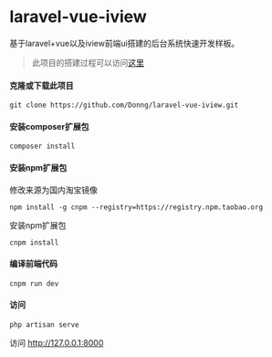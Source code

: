 # laravel-vue-iview
基于laravel+vue以及iview前端ui搭建的后台系统快速开发样板。

> 此项目的搭建过程可以访问[这里](https://segmentfault.com/a/1190000013212484)

#### 克隆或下载此项目
```
git clone https://github.com/Donng/laravel-vue-iview.git
```
#### 安装composer扩展包
```
composer install
```

#### 安装npm扩展包
修改来源为国内淘宝镜像
```
npm install -g cnpm --registry=https://registry.npm.taobao.org
```
安装npm扩展包
```
cnpm install
```

#### 编译前端代码
```
cnpm run dev
```

#### 访问
```
php artisan serve
```
访问 http://127.0.0.1:8000

